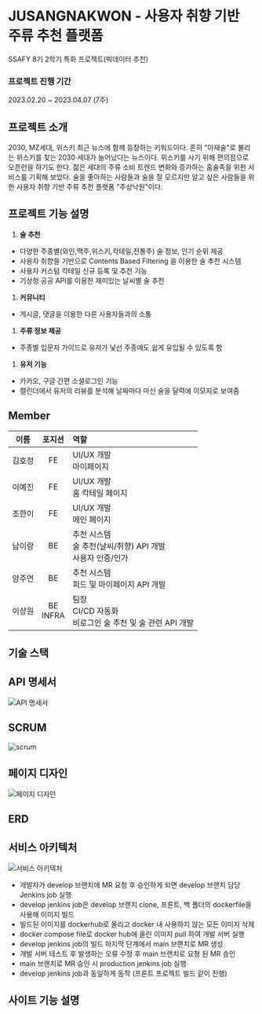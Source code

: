 # JUSANGNAKWON - 사용자 취향 기반 주류 추천 플랫폼

SSAFY 8기 2학기 특화 프로젝트(빅데이터 추천)

### 프로젝트 진행 기간

2023.02.20 ~ 2023.04.07 (7주)

## 프로젝트 소개

2030, MZ세대, 위스키 최근 뉴스에 함께 등장하는 키워드이다. 흔히 "아재술"로 불리는 위스키를 찾는 2030 세대가 늘어났다는 뉴스이다. 위스키를 사기 위해 편의점으로 오픈런을 하기도 한다. 젊은 세대의 주류 소비 트렌드 변화와 증가하는 홈술족을 위한 서비스를 기획해 보았다.
술을 좋아하는 사람들과 술을 잘 모르지만 알고 싶은 사람들을 위한 사용자 취향 기반 주류 추천 플랫폼 "주상낙원"이다.

## 프로젝트 기능 설명

1. **술 추천**

-   다양한 주종별(와인,맥주,위스키,칵테일,전통주) 술 정보, 인기 순위 제공
-   사용자 취향을 기반으로 Contents Based Filtering 을 이용한 술 추천 시스템
-   사용자 커스텀 칵테일 신규 등록 및 추천 기능
-   기상청 공공 API를 이용한 재미있는 날씨별 술 추천

1. **커뮤니티**

-   게시글, 댓글을 이용한 다른 사용자들과의 소통

1. **주류 정보 제공**

-   주종별 입문자 가이드로 유저가 낯선 주종에도 쉽게 유입될 수 있도록 함

1. **유저 기능**

-   카카오, 구글 간편 소셜로그인 기능
-   캘린더에서 유저의 리뷰를 분석해 날짜마다 마신 술을 달력에 이모지로 보여줌

## Member

|  이름  |   포지션    | 역할                                                           |
| :----: | :---------: | :------------------------------------------------------------- |
| 김호정 |     FE      | UI/UX 개발<br>마이페이지                                       |
| 이예진 |     FE      | UI/UX 개발<br>홈 칵테일 페이지                                 |
| 조한이 |     FE      | UI/UX 개발<br>메인 페이지                                      |
| 남이랑 |     BE      | 추천 시스템<br>술 추천(날씨/취향) API 개발<br>사용자 인증/인가 |
| 양주연 |     BE      | 추천 시스템<br>피드 및 마이페이지 API 개발                     |
| 이상원 | BE<br>INFRA | 팀장<br>CI/CD 자동화<br>비로그인 술 추천 및 술 관련 API 개발   |

## 기술 스택

## API 명세서

![API 명세서 ](https://user-images.githubusercontent.com/55802893/230756305-e7f6beec-47c6-47b5-9bda-6739756c2e9a.png)

## SCRUM

![scrum](https://user-images.githubusercontent.com/55802893/230756354-171f3bd4-7810-4b1e-9d0b-546066565553.png)

## 페이지 디자인

![페이지 디자인](https://user-images.githubusercontent.com/55802893/230756405-9c4326fe-51a4-485f-bfe2-501b6bd8c627.png)

## ERD

## 서비스 아키텍처

![서비스 아키텍처](https://user-images.githubusercontent.com/55802893/230756439-2c761b6a-c260-4fe7-99c2-8149fa1846ad.png)

-   개발자가 develop 브랜치에 MR 요청 후 승인하게 되면 develop 브랜치 담당 Jenkins job 실행
-   develop jenkins job은 develop 브랜치 clone, 프론트, 백 폴더의 dockerfile을 사용해 이미지 빌드
-   빌드된 이미지를 dockerhub로 올리고 docker 내 사용하지 않는 모든 이미지 삭제
-   docker compose file로 docker hub에 올린 이미지 pull 하여 개발 서버 실행
-   develop jenkins job의 빌드 마지막 단계에서 main 브랜치로 MR 생성
-   개발 서버 테스트 후 발생하는 오류 수정 후 main 브랜치로 요청 된 MR 승인
-   main 브랜치로 MR 승인 시 production jenkins job 실행
-   develop jenkins job과 동일하게 동작 (프론트 프로젝트 빌드 같이 진행)

## 사이트 기능 설명
